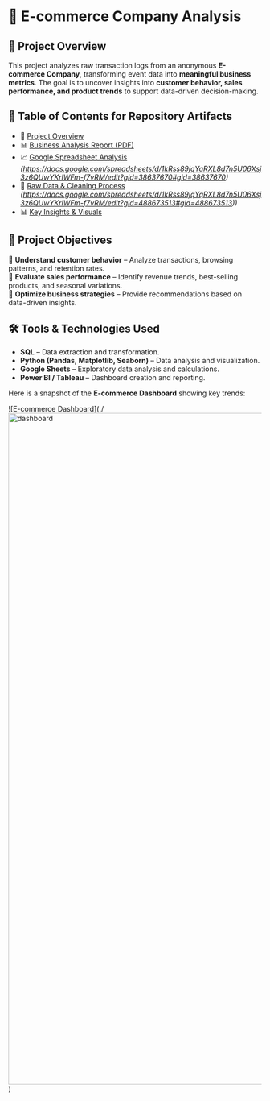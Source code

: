 # 🛒 E-commerce Company Analysis  

## 📌 Project Overview  
This project analyzes raw transaction logs from an anonymous **E-commerce Company**, transforming event data into **meaningful business metrics**. The goal is to uncover insights into **customer behavior, sales performance, and product trends** to support data-driven decision-making.  

## 📑 Table of Contents for Repository Artifacts  
- 📄 [Project Overview](#-project-overview)  
- 📊 [Business Analysis Report (PDF)](./E-Commerce_Business_Analysis.pdf)  
- 📈 [Google Spreadsheet Analysis](#) *(https://docs.google.com/spreadsheets/d/1kRss89jqYqRXL8d7n5U06Xsj3z6QUwYKrlWFm-f7vRM/edit?gid=38637670#gid=38637670)*  
- 📂 [Raw Data & Cleaning Process](#) *(https://docs.google.com/spreadsheets/d/1kRss89jqYqRXL8d7n5U06Xsj3z6QUwYKrlWFm-f7vRM/edit?gid=488673513#gid=488673513))*   
- 📊 [Key Insights & Visuals](#key-insights--visuals)  

## 🎯 Project Objectives  
🔹 **Understand customer behavior** – Analyze transactions, browsing patterns, and retention rates.  
🔹 **Evaluate sales performance** – Identify revenue trends, best-selling products, and seasonal variations.  
🔹 **Optimize business strategies** – Provide recommendations based on data-driven insights.  

## 🛠️ Tools & Technologies Used  
- **SQL** – Data extraction and transformation.  
- **Python (Pandas, Matplotlib, Seaborn)** – Data analysis and visualization.  
- **Google Sheets** – Exploratory data analysis and calculations.  
- **Power BI / Tableau** – Dashboard creation and reporting.  

Here is a snapshot of the **E-commerce Dashboard** showing key trends:  

![E-commerce Dashboard](./<img width="1334" alt="dashboard" src="https://github.com/user-attachments/assets/4597c679-703c-4525-ab0d-b60a209b6a4c" />
)  


